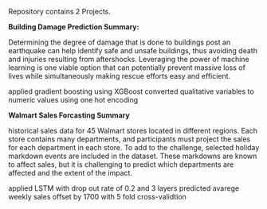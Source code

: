 Repository contains 2 Projects.

<b>Building Damage Prediction Summary:</b>

Determining the degree of damage that is done to buildings post an earthquake can help identify safe and unsafe buildings, thus avoiding death and injuries resulting from aftershocks.  Leveraging the power of machine learning is one viable option that can potentially prevent massive loss of lives while simultaneously making rescue efforts easy and efficient.

applied gradient boosting using XGBoost</n>
converted qualitative variables to numeric values using one hot encoding

<b>Walmart Sales Forcasting Summary</b>

historical sales data for 45 Walmart stores located in different regions. Each store contains many departments, and participants must project the sales for each department in each store. To add to the challenge, selected holiday markdown events are included in the dataset. These markdowns are known to affect sales, but it is challenging to predict which departments are affected and the extent of the impact.

applied LSTM with drop out rate of 0.2 and 3 layers</n>
predicted avarege weekly sales offset by 1700 with 5 fold cross-validtion

